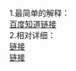 1.最简单的解释：   
[百度知道链接](https://zhidao.baidu.com/question/90732388.html)  
2.相对详细：   
[链接](http://www.elecfans.com/analog/20170927556270.html)  
[链接](http://www.elecfans.com/d/605153.html)

